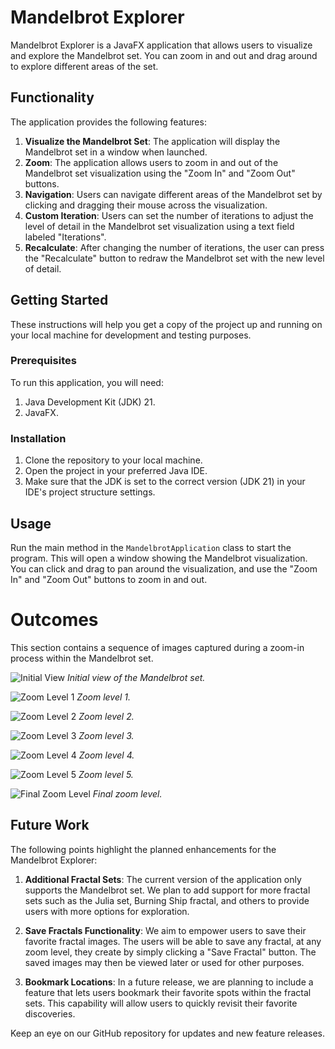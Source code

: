 # Mandelbrot Explorer

Mandelbrot Explorer is a JavaFX application that allows users to visualize and explore the Mandelbrot set. You can zoom in and out and drag around to explore different areas of the set.

## Functionality

The application provides the following features:

1. **Visualize the Mandelbrot Set**: The application will display the Mandelbrot set in a window when launched.
2. **Zoom**: The application allows users to zoom in and out of the Mandelbrot set visualization using the "Zoom In" and "Zoom Out" buttons.
3. **Navigation**: Users can navigate different areas of the Mandelbrot set by clicking and dragging their mouse across the visualization.
4. **Custom Iteration**: Users can set the number of iterations to adjust the level of detail in the Mandelbrot set visualization using a text field labeled "Iterations".
5. **Recalculate**: After changing the number of iterations, the user can press the "Recalculate" button to redraw the Mandelbrot set with the new level of detail.


## Getting Started

These instructions will help you get a copy of the project up and running on your local machine for development and testing purposes.

### Prerequisites

To run this application, you will need:

1. Java Development Kit (JDK) 21.
2. JavaFX.

### Installation

1. Clone the repository to your local machine.
2. Open the project in your preferred Java IDE.
3. Make sure that the JDK is set to the correct version (JDK 21) in your IDE's project structure settings.

## Usage

Run the main method in the `MandelbrotApplication` class to start the program. This will open a window showing the Mandelbrot visualization. You can click and drag to pan around the visualization, and use the "Zoom In" and "Zoom Out" buttons to zoom in and out.

# Outcomes

This section contains a sequence of images captured during a zoom-in process within the Mandelbrot set.

![Initial View](./images/zoom1.png)
*Initial view of the Mandelbrot set.*

![Zoom Level 1](./images/zoom2.png)
*Zoom level 1.*

![Zoom Level 2](./images/zoom3.png)
*Zoom level 2.*

![Zoom Level 3](./images/zoom4.png)
*Zoom level 3.*

![Zoom Level 4](./images/zoom5.png)
*Zoom level 4.*

![Zoom Level 5](./images/zoom6.png)
*Zoom level 5.*

![Final Zoom Level](./images/zoom7.png)
*Final zoom level.*


## Future Work

The following points highlight the planned enhancements for the Mandelbrot Explorer:

1. **Additional Fractal Sets**: The current version of the application only supports the Mandelbrot set. We plan to add support for more fractal sets such as the Julia set, Burning Ship fractal, and others to provide users with more options for exploration.

2. **Save Fractals Functionality**: We aim to empower users to save their favorite fractal images. The users will be able to save any fractal, at any zoom level, they create by simply clicking a "Save Fractal" button. The saved images may then be viewed later or used for other purposes.

3. **Bookmark Locations**: In a future release, we are planning to include a feature that lets users bookmark their favorite spots within the fractal sets. This capability will allow users to quickly revisit their favorite discoveries.

Keep an eye on our GitHub repository for updates and new feature releases.